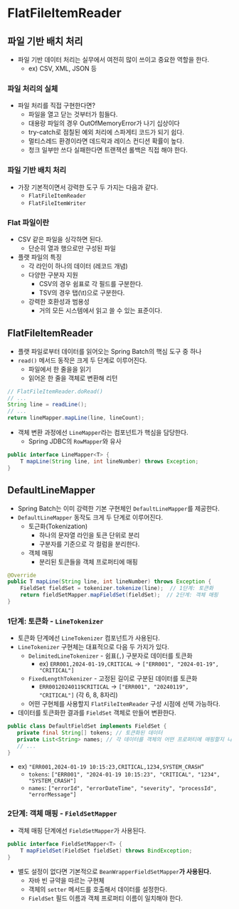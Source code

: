 # FlatFileItemReader

## 파일 기반 배치 처리

- 파일 기반 데이터 처리는 실무에서 여전히 많이 쓰이고 중요한 역할을 한다.
    - ex) CSV, XML, JSON 등

### 파일 처리의 실체

- 파일 처리를 직접 구현한다면?
    - 파일을 열고 닫는 것부터가 힘들다.
    - 대용랑 파일의 경우 OutOfMemoryError가 나기 십상이다
    - try-catch로 점칠된 예외 처리에 스파게티 코드가 되기 쉽다.
    - 멀티스레드 환경이라면 데드락과 레이스 컨디션 확률이 높다.
    - 청크 일부만 쓰다 실패한다면 트랜잭션 롤백은 직접 해야 한다.

### 파일 기반 배치 처리

- 가장 기본적이면서 강력한 도구 두 가지는 다음과 같다.
    - `FlatFileItemReader`
    - `FlatFileItemWriter`

### Flat 파일이란

- CSV 같은 파일을 싱각하면 된다.
    - 단순히 열과 행으로만 구성된 파일
- 플랫 파일의 특징
    - 각 라인이 하나의 데이터 (레코드 개념)
    - 다양한 구분자 지원
        - CSV의 경우 쉼표로 각 필드를 구분한다.
        - TSV의 경우 탭(\t)으로 구분한다.
    - 강력한 호환성과 범용성
        - 거의 모든 시스템에서 읽고 쓸 수 있는 표준이다.

## FlatFileItemReader

- 플랫 파일로부터 데이터를 읽어오는 Spring Batch의 핵심 도구 중 하나
- `read()` 메서드 동작은 크게 두 단계로 이루어진다.
    - 파일에서 한 줄을을 읽기
    - 읽어온 한 줄을 객체로 변환해 리턴

```java
// FlatFileItemReader.doRead()
// ...
String line = readLine();
// ...
return lineMapper.mapLine(line, lineCount); 
```

- 객체 변환 과정에선 `LineMapper`라는 컴포넌트가 핵심을 담당한다.
    - Spring JDBC의 `RowMapper`와 유사

```java
public interface LineMapper<T> {
    T mapLine(String line, int lineNumber) throws Exception;
}
```

## DefaultLineMapper

- Spring Batch는 이미 강력한 기본 구현체인 `DefaultLineMapper`를 제공한다.
- `DefaultLineMapper` 동작도 크게 두 단계로 이루어진다.
  - 토근화(Tokenization)
    - 하나의 문자열 라인을 토큰 단위로 분리
    - 구분자를 기준으로 각 컬럼을 분리한다.
  - 객체 매핑
    - 분리된 토큰들을 객체 프로퍼티에 매핑

```java
@Override
public T mapLine(String line, int lineNumber) throws Exception {
    FieldSet fieldSet = tokenizer.tokenize(line);  // 1단계: 토큰화
    return fieldSetMapper.mapFieldSet(fieldSet);  // 2단계: 객체 매핑	 
}
```

### 1단계: 토큰화 - `LineTokenizer`

- 토큰화 단계에선 `LineTokenizer` 컴포넌트가 사용된다.
- `LineTokenizer` 구현체는 대표적으로 다음 두 가지가 있다.
  - `DelimitedLineTokenizer` - 쉼표(`,`) 구분자로 데이터를 토큰화
    - ex) `ERR001,2024-01-19,CRITICAL` -> `["ERR001", "2024-01-19", "CRITICAL"]`
  - `FixedLengthTokenizer` - 고정된 길이로 구분된 데이터를 토큰화
    - `ERR00120240119CRITICAL` -> `["ERR001", "20240119", "CRITICAL"]` (각 6, 8, 8자리)
  - 어떤 구현체를 사용할지 `FlatFileItemReader` 구성 시점에 선택 가능하다.
- 데이터를 토큰화한 결과를 `FieldSet` 객체로 만들어 변환한다.

```java
public class DefaultFieldSet implements FieldSet {
   private final String[] tokens; // 토큰화된 데이터
   private List<String> names; // 각 데이터를 객체의 어떤 프로퍼티에 매핑할지 나타내는 프로퍼티 이름 목록
   // ...
}
```

- ex) `"ERR001,2024-01-19 10:15:23,CRITICAL,1234,SYSTEM_CRASH”`
  - `tokens`: `["ERR001", "2024-01-19 10:15:23", "CRITICAL", "1234", "SYSTEM_CRASH"]`
  - `names`: `["errorId", "errorDateTime", "severity", "processId", "errorMessage"]`

### 2단계: 객체 매핑 - `FieldSetMapper`

- 객체 매핑 단계에선 `FieldSetMapper`가 사용된다.

```java
public interface FieldSetMapper<T> {
    T mapFieldSet(FieldSet fieldSet) throws BindException;
}
```

- 별도 설정이 없다면 기본적으로 `BeanWrapperFieldSetMapper`**가 사용된다.**
  - 자바 빈 규약을 따르는 구현체
  - 객체의 `setter` 메서드를 호출해서 데이터를 설정한다.
  - `FieldSet` 필드 이름과 객체 프로퍼티 이름이 일치해야 한다.
